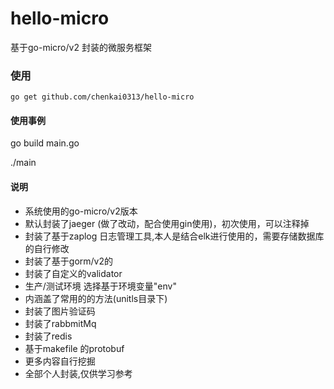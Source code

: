 # hello-micro
基于go-micro/v2 封装的微服务框架

### 使用
```
go get github.com/chenkai0313/hello-micro
```

#### 使用事例
go build main.go

./main


#### 说明
- 系统使用的go-micro/v2版本
- 默认封装了jaeger (做了改动，配合使用gin使用)，初次使用，可以注释掉
- 封装了基于zaplog 日志管理工具,本人是结合elk进行使用的，需要存储数据库的自行修改
- 封装了基于gorm/v2的
- 封装了自定义的validator
- 生产/测试环境 选择基于环境变量"env"
- 内涵盖了常用的的方法(unitls目录下)
- 封装了图片验证码
- 封装了rabbmitMq
- 封装了redis
- 基于makefile 的protobuf
- 更多内容自行挖掘
- 全部个人封装,仅供学习参考
